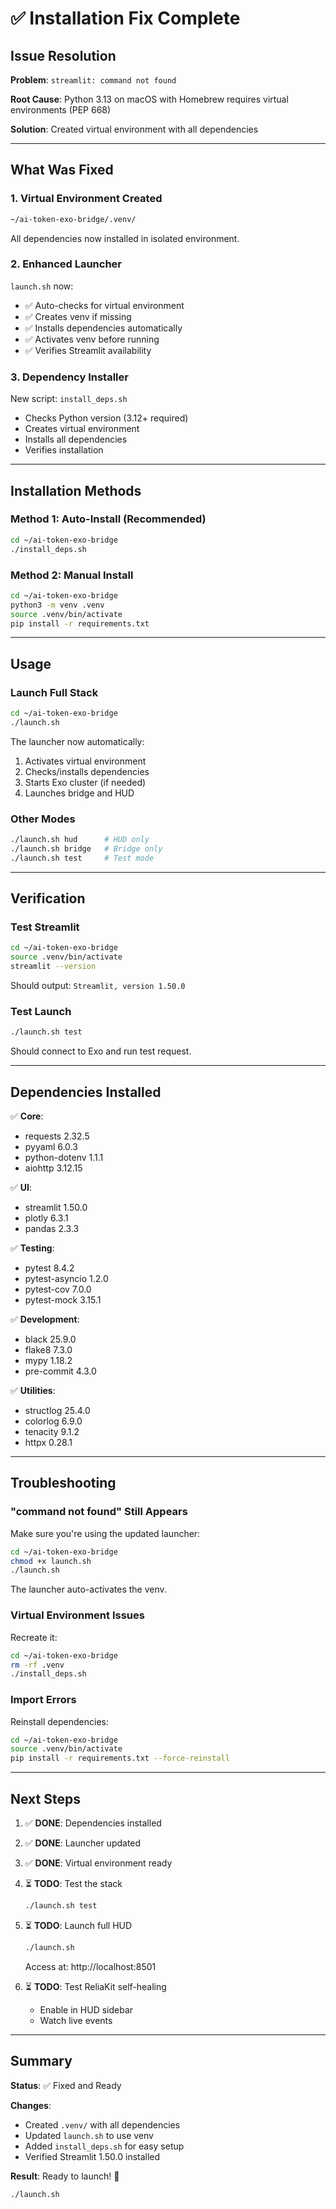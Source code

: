 # ✅ Installation Fix Complete

## Issue Resolution

**Problem**: `streamlit: command not found`

**Root Cause**: Python 3.13 on macOS with Homebrew requires virtual environments (PEP 668)

**Solution**: Created virtual environment with all dependencies

---

## What Was Fixed

### 1. Virtual Environment Created

```bash
~/ai-token-exo-bridge/.venv/
```

All dependencies now installed in isolated environment.

### 2. Enhanced Launcher

`launch.sh` now:
- ✅ Auto-checks for virtual environment
- ✅ Creates venv if missing
- ✅ Installs dependencies automatically
- ✅ Activates venv before running
- ✅ Verifies Streamlit availability

### 3. Dependency Installer

New script: `install_deps.sh`
- Checks Python version (3.12+ required)
- Creates virtual environment
- Installs all dependencies
- Verifies installation

---

## Installation Methods

### Method 1: Auto-Install (Recommended)

```bash
cd ~/ai-token-exo-bridge
./install_deps.sh
```

### Method 2: Manual Install

```bash
cd ~/ai-token-exo-bridge
python3 -m venv .venv
source .venv/bin/activate
pip install -r requirements.txt
```

---

## Usage

### Launch Full Stack

```bash
cd ~/ai-token-exo-bridge
./launch.sh
```

The launcher now automatically:
1. Activates virtual environment
2. Checks/installs dependencies
3. Starts Exo cluster (if needed)
4. Launches bridge and HUD

### Other Modes

```bash
./launch.sh hud      # HUD only
./launch.sh bridge   # Bridge only  
./launch.sh test     # Test mode
```

---

## Verification

### Test Streamlit

```bash
cd ~/ai-token-exo-bridge
source .venv/bin/activate
streamlit --version
```

Should output: `Streamlit, version 1.50.0`

### Test Launch

```bash
./launch.sh test
```

Should connect to Exo and run test request.

---

## Dependencies Installed

✅ **Core**:
- requests 2.32.5
- pyyaml 6.0.3
- python-dotenv 1.1.1
- aiohttp 3.12.15

✅ **UI**:
- streamlit 1.50.0
- plotly 6.3.1
- pandas 2.3.3

✅ **Testing**:
- pytest 8.4.2
- pytest-asyncio 1.2.0
- pytest-cov 7.0.0
- pytest-mock 3.15.1

✅ **Development**:
- black 25.9.0
- flake8 7.3.0
- mypy 1.18.2
- pre-commit 4.3.0

✅ **Utilities**:
- structlog 25.4.0
- colorlog 6.9.0
- tenacity 9.1.2
- httpx 0.28.1

---

## Troubleshooting

### "command not found" Still Appears

Make sure you're using the updated launcher:

```bash
cd ~/ai-token-exo-bridge
chmod +x launch.sh
./launch.sh
```

The launcher auto-activates the venv.

### Virtual Environment Issues

Recreate it:

```bash
cd ~/ai-token-exo-bridge
rm -rf .venv
./install_deps.sh
```

### Import Errors

Reinstall dependencies:

```bash
cd ~/ai-token-exo-bridge
source .venv/bin/activate
pip install -r requirements.txt --force-reinstall
```

---

## Next Steps

1. ✅ **DONE**: Dependencies installed
2. ✅ **DONE**: Launcher updated  
3. ✅ **DONE**: Virtual environment ready

4. ⏳ **TODO**: Test the stack
   ```bash
   ./launch.sh test
   ```

5. ⏳ **TODO**: Launch full HUD
   ```bash
   ./launch.sh
   ```
   Access at: http://localhost:8501

6. ⏳ **TODO**: Test ReliaKit self-healing
   - Enable in HUD sidebar
   - Watch live events

---

## Summary

**Status**: ✅ Fixed and Ready

**Changes**:
- Created `.venv/` with all dependencies
- Updated `launch.sh` to use venv
- Added `install_deps.sh` for easy setup
- Verified Streamlit 1.50.0 installed

**Result**: Ready to launch! 🚀

```bash
./launch.sh
```
